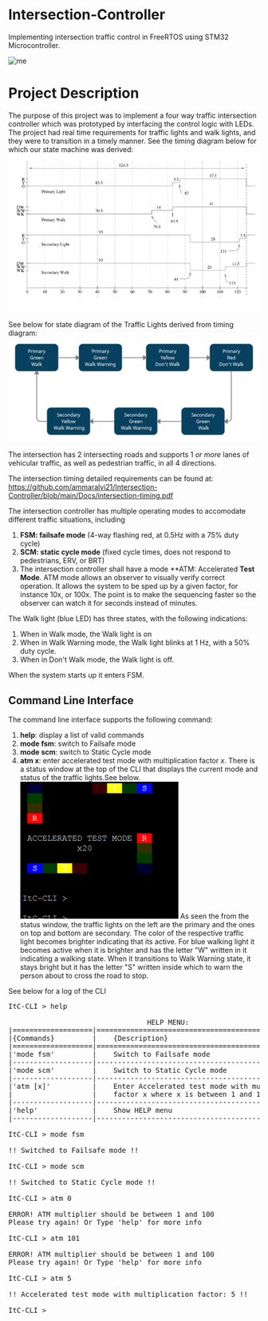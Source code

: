 # Intersection-Controller
Implementing intersection traffic control in FreeRTOS using STM32 Microcontroller.

![me](https://github.com/ammaralvi21/Intersection-Controller/blob/main/Docs/Operation.gif)

# Project Description
The purpose of this project was to implement a four way traffic intersection controller which was prototyped by interfacing the control logic with LEDs.
The project had real time requirements for traffic lights and walk lights, and they were to transition in a timely manner.
See the timing diagram below for which our state machine was derived:
![me](https://github.com/ammaralvi21/Intersection-Controller/blob/main/Docs/TimingDiagram.PNG)

 See below for state diagram of the Traffic Lights derived from timing diagram:
 ![me](https://github.com/ammaralvi21/Intersection-Controller/blob/main/Docs/Static%20Cyclic%20Mode%20State%20Machine.png)

The intersection has 2 intersecting roads and supports 1 *or more*
lanes of vehicular traffic, as well as pedestrian traffic, in all 4
directions. 

The intersection timing detailed requirements can be found at: https://github.com/ammaralvi21/Intersection-Controller/blob/main/Docs/intersection-timing.pdf 

The intersection controller has multiple operating modes to
accomodate different traffic situations, including
   1. **FSM: failsafe mode** (4-way flashing red, at 0.5Hz with a 75%
      duty cycle)
   2. **SCM: static cycle mode** (fixed cycle times, does not respond to
      pedestrians, ERV, or BRT)
   3. The intersection controller shall have a mode **ATM: Accelerated
      **Test Mode**.  ATM mode allows an observer to visually verify
      correct operation.  It allows the system to be sped up by a given
      factor, for instance 10x, or 100x.  The point is to make
      the sequencing faster so the observer can watch it for seconds
      instead of minutes.

The Walk light (blue LED) has three states, with the following indications:
   1. When in Walk mode, the Walk light is on
   1. When in Walk Warning mode, the Walk light blinks at 1 Hz, with a
      50% duty cycle.
   2. When in Don't Walk mode, the Walk light is off.
   
When the system starts up it enters FSM.

## Command Line Interface
 The command line interface supports the following command:
   1. **help**: display a list of valid commands
   1. **mode fsm**: switch to Failsafe mode
   1. **mode scm**: switch to Static Cycle mode
   1. **atm x**: enter accelerated test mode with multiplication
      factor *x*. 
There is a status window at the top of the CLI that displays the current mode and status of 
the traffic lights.See below.
 ![me](https://github.com/ammaralvi21/Intersection-Controller/blob/main/Docs/StatusWindow.PNG)
As seen the from the status window, the traffic lights on the left are the primary and the ones on
top and bottom are secondary. The color of the respective traffic light becomes brighter indicating that its
active.
For blue walking light it becomes active when it is brighter and has the letter "W" written in it indicating
a walking state. When it transitions to Walk Warning state, it stays bright but it has the letter "S" written inside
which to warn the person about to cross the road to stop.
 
See below for a log of the CLI
<pre>
ItC-CLI > help

                                 HELP MENU:
|===================|=====================================================|
|{Commands}         |    {Description}                                    |
|===================|=====================================================|
|'mode fsm'         |    Switch to Failsafe mode                          |
|-------------------|-----------------------------------------------------|
|'mode scm'         |    Switch to Static Cycle mode                      |
|-------------------|-----------------------------------------------------|
|'atm [x]'          |    Enter Accelerated test mode with multiplication  |
|                   |    factor x where x is between 1 and 100            |
|-------------------|-----------------------------------------------------|
|'help'             |    Show HELP menu                                   |
|-------------------|-----------------------------------------------------|

ItC-CLI > mode fsm

!! Switched to Failsafe mode !!

ItC-CLI > mode scm

!! Switched to Static Cycle mode !!

ItC-CLI > atm 0

ERROR! ATM multiplier should be between 1 and 100
Please try again! Or Type 'help' for more info

ItC-CLI > atm 101

ERROR! ATM multiplier should be between 1 and 100
Please try again! Or Type 'help' for more info

ItC-CLI > atm 5

!! Accelerated test mode with multiplication factor: 5 !!

ItC-CLI >
</pre?


